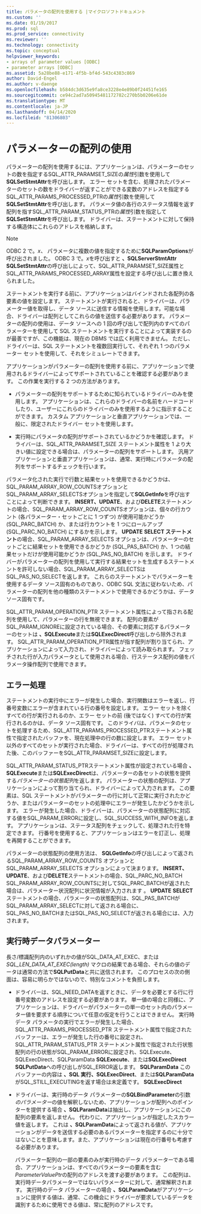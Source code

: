 ```yaml
---
title: パラメータの配列を使用する |マイクロソフトドキュメント
ms.custom: ''
ms.date: 01/19/2017
ms.prod: sql
ms.prod_service: connectivity
ms.reviewer: ''
ms.technology: connectivity
ms.topic: conceptual
helpviewer_keywords:
- arrays of parameter values [ODBC]
- parameter arrays [ODBC]
ms.assetid: 5a28be88-e171-4f5b-bf4d-543c4383c869
author: David-Engel
ms.author: v-daenge
ms.openlocfilehash: b584dc3d635e9fa8ce3228e4e89b0f24451fe165
ms.sourcegitcommit: ce94c2ad7a50945481172782c270b5b0206e61de
ms.translationtype: MT
ms.contentlocale: ja-JP
ms.lasthandoff: 04/14/2020
ms.locfileid: "81306803"
---
```

# <a name="using-arrays-of-parameters"></a>パラメーターの配列の使用
パラメーターの配列を使用するには、アプリケーションは、パラメーターのセットの数を指定するSQL_ATTR_PARAMSET_SIZEの*属性*引数を使用して**SQLSetStmtAttr**を呼び出します。 エラー セットを含む、処理されたパラメーターのセットの数をドライバーが返すことができる変数のアドレスを指定するSQL_ATTR_PARAMS_PROCESSED_PTRの*属性*引数を使用して**SQLSetStmtAttr**を呼び出します。 パラメータ値の各行のステータス情報を返す配列を指すSQL_ATTR_PARAM_STATUS_PTRの*属性*引数を指定して**SQLSetStmtAttr**を呼び出します。 ドライバーは、ステートメントに対して保持する構造体にこれらのアドレスを格納します。  
  
> [!NOTE]  
>  ODBC 2 で。*x、* パラメータに複数の値を指定するために**SQLParamOptions**が呼び出されました。 ODBC 3 で。*x*を呼び出すと **、SQLServerStmtAttr** **SQLSetStmtAttr**の呼び出しによって、SQL_ATTR_PARAMSET_SIZE属性とSQL_ATTR_PARAMS_PROCESSED_ARRAY属性を設定する呼び出しに置き換えられました。  
  
 ステートメントを実行する前に、アプリケーションはバインドされた各配列の各要素の値を設定します。 ステートメントが実行されると、ドライバーは、パラメーター値を取得し、データ ソースに送信する情報を使用します。可能な場合、ドライバーは配列としてこれらの値を送信する必要があります。 パラメーターの配列の使用は、データ ソースへの 1 回の呼び出しで配列内のすべてのパラメーターを使用して SQL ステートメントを実行することによって実装するのが最善ですが、この機能は、現在の DBMS では広く利用できません。 ただし、ドライバーは、SQL ステートメントを複数回実行して、それぞれ 1 つのパラメーター セットを使用して、それをシミュレートできます。  
  
 アプリケーションがパラメーターの配列を使用する前に、アプリケーションで使用されるドライバーによってサポートされていることを確認する必要があります。 この作業を実行する 2 つの方法があります。  
  
-   パラメーターの配列をサポートするために知られているドライバーのみを使用します。 アプリケーションは、これらのドライバーの名前をハードコードしたり、ユーザーにこれらのドライバーのみを使用するように指示することができます。 カスタム アプリケーションと垂直アプリケーションでは、一般に、限定されたドライバー セットを使用します。  
  
-   実行時にパラメータの配列がサポートされているかどうかを確認します。 ドライバーは、SQL_ATTR_PARAMSET_SIZE ステートメント属性を 1 より大きい値に設定できる場合は、パラメーターの配列をサポートします。 汎用アプリケーションと垂直アプリケーションは、通常、実行時にパラメータの配列をサポートするチェックを行います。  
  
 パラメータ化された実行で行数と結果セットを使用できるかどうかは、SQL_PARAM_ARRAY_ROW_COUNTSオプションとSQL_PARAM_ARRAY_SELECTSオプションを指定して**SQLGetInfo**を呼び出すことによって判断できます。 **INSERT、UPDATE**、および**DELETE**ステートメントの場合、SQL_PARAM_ARRAY_ROW_COUNTSオプションは、個々の行カウント (各パラメーター・セットごとに 1 つずつ) が使用可能かどうか (SQL_PARC_BATCH) か、または行カウントを 1 つにロールアップ (SQL_PARC_NO_BATCH) にするかを示します。 **UPDATE** **SELECT ステートメント**の場合、SQL_PARAM_ARRAY_SELECTS オプションは、パラメーターのセットごとに結果セットを使用できるかどうか (SQL_PAS_BATCH) か、1 つの結果セットだけが使用可能かどうか (SQL_PAS_NO_BATCH) を示します。 ドライバーがパラメーターの配列を使用して実行する結果セットを生成するステートメントを許可しない場合、SQL_PARAM_ARRAY_SELECTSはSQL_PAS_NO_SELECTを返します。 これらのステートメントでパラメーターを使用するデータ ソース固有のものであり、ODBC SQL 文法に従わないため、パラメーターの配列を他の種類のステートメントで使用できるかどうかは、データ ソース固有です。  
  
 SQL_ATTR_PARAM_OPERATION_PTR ステートメント属性によって指される配列を使用して、パラメーターの行を無視できます。 配列の要素がSQL_PARAM_IGNOREに設定されている場合、その要素に対応するパラメーターのセットは **、SQLExecute**または**SQLExecDirect**呼び出しから除外されます。 SQL_ATTR_PARAM_OPERATION_PTR属性が指す配列が割り当てられ、アプリケーションによって入力され、ドライバーによって読み取られます。 フェッチされた行が入力パラメータとして使用される場合、行ステータス配列の値をパラメータ操作配列で使用できます。  
  
## <a name="error-processing"></a>エラー処理  
 ステートメントの実行中にエラーが発生した場合、実行関数はエラーを返し、行番号変数にエラーが含まれている行の番号を設定します。 エラー セットを除くすべての行が実行されるのか、エラー セットの前 (後ではなく) すべての行が実行されるのかは、データ ソース固有です。 このドライバは、パラメータのセットを処理するため、SQL_ATTR_PARAMS_PROCESSED_PTRステートメント属性で指定されたバッファを、現在処理中の行の数に設定します。 エラー セット以外のすべてのセットが実行された場合、ドライバーは、すべての行が処理された後、このバッファーをSQL_ATTR_PARAMSET_SIZEに設定します。  
  
 SQL_ATTR_PARAM_STATUS_PTRステートメント属性が設定されている場合 **、SQLExecute**または**SQLExecDirect**は、パラメーターの各セットの状態を提供する*パラメーターの状態配列*を返します。 パラメーターの状態の配列は、アプリケーションによって割り当てられ、ドライバーによって入力されます。 この要素は、SQL ステートメントがパラメーターの行に対して正常に実行されたかどうか、またはパラメーターのセットの処理中にエラーが発生したかどうかを示します。 エラーが発生した場合、ドライバーは、パラメーターの状態配列に対応する値をSQL_PARAM_ERRORに設定し、SQL_SUCCESS_WITH_INFOを返します。 アプリケーションは、ステータス配列をチェックして、処理された行を特定できます。 行番号を使用すると、アプリケーションはエラーを訂正し、処理を再開することができます。  
  
 パラメーターの状態配列の使用方法は、 **SQLGetInfo**の呼び出しによって返されるSQL_PARAM_ARRAY_ROW_COUNTS オプションとSQL_PARAM_ARRAY_SELECTS オプションによって決まります。 **INSERT、UPDATE**、および**DELETE**ステートメントの場合、SQL_PARC_NO_BATCH SQL_PARAM_ARRAY_ROW_COUNTSに対してSQL_PARC_BATCHが返された場合は、パラメーター状況配列に状況情報が入力されます 。 **UPDATE** **SELECT**ステートメントの場合、パラメーターの状態配列は、SQL_PAS_BATCHがSQL_PARAM_ARRAY_SELECTに対して返される場合に、SQL_PAS_NO_BATCHまたはSQL_PAS_NO_SELECTが返される場合には、入力されます。  
  
## <a name="data-at-execution-parameters"></a>実行時データパラメーター  
 長さ/標識配列内のいずれかの値がSQL_DATA_AT_EXEC、または*SQL_LEN_DATA_AT_EXEC(length)* マクロの結果である場合、それらの値のデータは通常の方法で**SQLPutData**と共に送信されます。 このプロセスの次の側面は、容易に明らかではないので、特別なコメントを負担します。  
  
-   ドライバーは、SQL_NEED_DATAを返すときに、データを必要とする行に行番号変数のアドレスを設定する必要があります。 単一値の場合と同様に、アプリケーションは、ドライバーがパラメーターの単一のセット内のパラメーター値を要求する順序について任意の仮定を行うことはできません。 実行時データ パラメータの実行でエラーが発生した場合、SQL_ATTR_PARAMS_PROCESSED_PTR ステートメント属性で指定されたバッファーは、エラーが発生した行の番号に設定され、SQL_ATTR_PARAM_STATUS_PTR ステートメント属性で指定された行状態配列の行の状態がSQL_PARAM_ERRORに設定され、SQLExecute、SQLExecDirect、SQLParamData **SQLExecute**、または**SQLExecDirect** **SQLPutData**への呼び出しがSQL_ERROR返します。 **SQLParamData** このバッファーの内容は **、SQL 実行、SQLExecDirect**、または**SQLParamData**がSQL_STILL_EXECUTINGを返す場合は未定義です。 **SQLExecDirect**  
  
-   ドライバーは、実行時のデータ パラメーターの**SQLBindParameter**の引数*のパラメーター*の値を解釈しないため、アプリケーションが配列へのポインターを提供する場合 **、SQLParamData**は抽出し、アプリケーションにこの配列の要素を返しません。 代わりに、アプリケーションが指定したスカラー値を返します。 これは **、SQLParamData**によって返される値が、アプリケーションがデータを送信する必要のあるパラメーターを指定するのに十分ではないことを意味します。また、アプリケーションは現在の行番号も考慮する必要があります。  
  
     パラメーター配列の一部の要素のみが実行時のデータ パラメーターである場合、アプリケーションは、すべてのパラメーターの要素を含む*ParameterValuePtr*の配列のアドレスを渡す必要があります。 この配列は、実行時データパラメーターではないパラメーターに対して、通常解釈されます。 実行時のデータ パラメーターの場合 **、SQLParamData**がアプリケーションに提供する値は、通常、この機会にドライバーが要求しているデータを識別するために使用できる値は、常に配列のアドレスです。
